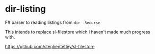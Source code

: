 # dir-listing
F# parser to reading listings from `dir -Recurse`

This intends to replace sl-filestore which I haven't made much progress with.

https://github.com/stephentetley/sl-filestore
